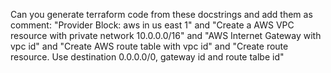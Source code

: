 Can you generate terraform code from these docstrings and add them as comment: "Provider Block: aws in us east 1" and "Create a AWS VPC resource with private network 10.0.0.0/16" and "AWS Internet Gateway with vpc id" and "Create AWS route table with vpc id" and "Create route resource. Use destination 0.0.0.0/0, gateway id and route talbe id"